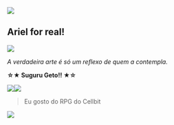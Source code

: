 <img src="https://64.media.tumblr.com/f2302ac73c0ed892928f3304a6d30901/d12d01be3dffe4b2-12/s400x600/8e38087aac2e4ea74659d1a59cb84d6c15ab46a8.gifv">
<h2>Ariel for real!</h2>

<img  src="https://64.media.tumblr.com/9f6c80a85cd25abb21126e766c8c9271/d12d01be3dffe4b2-a9/s75x75_c1/79595f1be512af72693f206e2512253be3cf0f7e.gifv">

_A verdadeira arte é só um reflexo de quem a contempla._

**☆★ Suguru Geto!! ★☆**

<p><img src="https://64.media.tumblr.com/1d7329e2937c9acd0d40b1dcb68a57d5/683a8bab5775de63-50/s100x200/9216d045a649ef28a9a187e1dfcbe2c460ea4dcd.gifv"><img src="https://64.media.tumblr.com/ca187d7751cac1a21e7424326f416c0e/e00fb671dc1925c4-d0/s100x200/00077af27e336737b9d67697ea2835e2baee2591.gifv"></p>

> Eu gosto do RPG do Cellbit
<img src="https://64.media.tumblr.com/f2302ac73c0ed892928f3304a6d30901/d12d01be3dffe4b2-12/s400x600/8e38087aac2e4ea74659d1a59cb84d6c15ab46a8.gifv">
